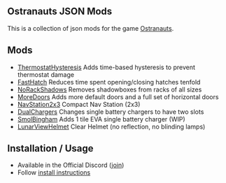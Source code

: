 ## Ostranauts JSON Mods

This is a collection of json mods for the game [Ostranauts](https://store.steampowered.com/app/1022980/Ostranauts/).

## Mods
- [ThermostatHysteresis](ThermostatHysteresis/)
  Adds time-based hysteresis to prevent thermostat damage
- [FastHatch](FastHatch/)
  Reduces time spent opening/closing hatches tenfold
- [NoRackShadows](NoRackShadows/)
  Removes shadowboxes from racks of all sizes
- [MoreDoors](MoreDoors/)
  Adds more default doors and a full set of horizontal doors
- [NavStation2x3](NavStation2x3/)
  Compact Nav Station (2x3)
- [DualChargers](DualChargers/)
  Changes single battery chargers to have two slots
- [SmolBingham](SmolBingham/)
  Adds 1 tile EVA single battery charger (WIP)
- [LunarViewHelmet](LunarViewHelmet/)
  Clear Helmet (no reflection, no blinding lamps)

## Installation / Usage
- Available in the Official Discord ([join](https://discord.com/invite/PGfs6uJbMg))
- Follow [install instructions](https://discord.com/channels/302515943945273347/753846998511255604/965982028464029787)
